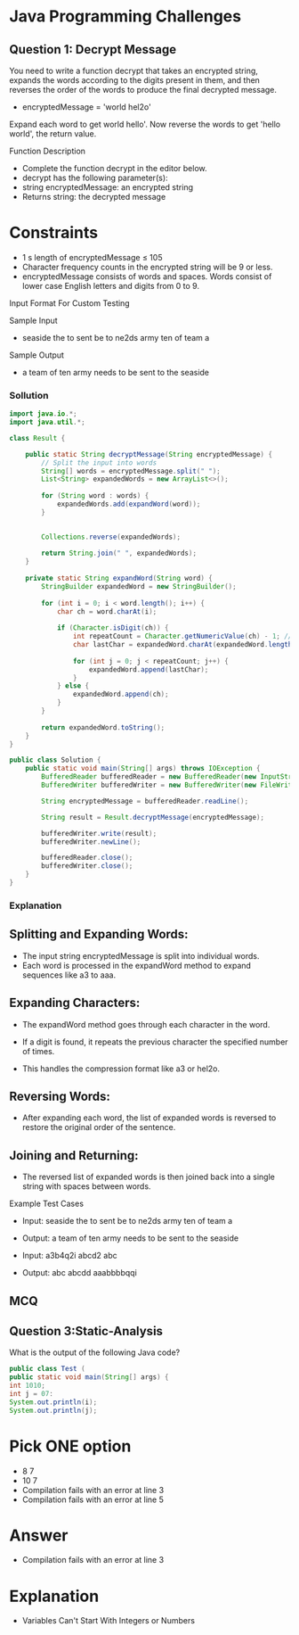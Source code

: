 # Java Programming Challenges

## Question 1: Decrypt Message

You need to write a function decrypt that takes an encrypted string, expands the words according to the digits present in them, and then reverses the order of the words to produce the final decrypted message.

- encryptedMessage = 'world hel2o'

Expand each word to get world hello'. Now reverse the words to get 'hello world', the return value.

Function Description
- Complete the function decrypt in the editor below.
- decrypt has the following parameter(s):
- string encryptedMessage: an encrypted string
- Returns string: the decrypted message
# Constraints
- 1 s length of encryptedMessage ≤ 105
- Character frequency counts in the encrypted string will be 9 or less.
- encryptedMessage consists of words and spaces. Words consist of lower case English letters and digits from 0 to 9.

Input Format For Custom Testing

Sample Input
- seaside the to sent be to ne2ds army ten of team a

Sample Output
- a team of ten army needs to be sent to the seaside

### Sollution

```java
import java.io.*;
import java.util.*;

class Result {

    public static String decryptMessage(String encryptedMessage) {
        // Split the input into words
        String[] words = encryptedMessage.split(" ");
        List<String> expandedWords = new ArrayList<>();
        
        for (String word : words) {
            expandedWords.add(expandWord(word));
        }
        

        Collections.reverse(expandedWords);
        
        return String.join(" ", expandedWords);
    }
    
    private static String expandWord(String word) {
        StringBuilder expandedWord = new StringBuilder();
        
        for (int i = 0; i < word.length(); i++) {
            char ch = word.charAt(i);
            
            if (Character.isDigit(ch)) {
                int repeatCount = Character.getNumericValue(ch) - 1; // 
                char lastChar = expandedWord.charAt(expandedWord.length() - 1);
                
                for (int j = 0; j < repeatCount; j++) {
                    expandedWord.append(lastChar);
                }
            } else {
                expandedWord.append(ch);
            }
        }
        
        return expandedWord.toString();
    }
}

public class Solution {
    public static void main(String[] args) throws IOException {
        BufferedReader bufferedReader = new BufferedReader(new InputStreamReader(System.in));
        BufferedWriter bufferedWriter = new BufferedWriter(new FileWriter(System.getenv("OUTPUT_PATH")));

        String encryptedMessage = bufferedReader.readLine();

        String result = Result.decryptMessage(encryptedMessage);

        bufferedWriter.write(result);
        bufferedWriter.newLine();

        bufferedReader.close();
        bufferedWriter.close();
    }
}
```
### Explanation
## Splitting and Expanding Words:

- The input string encryptedMessage is split into individual words.
- Each word is processed in the expandWord method to expand sequences like a3 to aaa.

## Expanding Characters:

- The expandWord method goes through each character in the word.

- If a digit is found, it repeats the previous character the specified number of times.

- This handles the compression format like a3 or hel2o.

## Reversing Words:

- After expanding each word, the list of expanded words is reversed to restore the original order of the sentence.

## Joining and Returning:

- The reversed list of expanded words is then joined back into a single string with spaces between words.

Example Test Cases
- Input: seaside the to sent be to ne2ds army ten of team a

- Output: a team of ten army needs to be sent to the seaside
 
 - Input: a3b4q2i abcd2 abc

 - Output: abc abcdd aaabbbbqqi

## MCQ
## Question 3:Static-Analysis
What is the output of the following Java code?
```java
public class Test (
public static void main(String[] args) {
int 1010;
int j = 07:
System.out.println(i);
System.out.println(j);
```
# Pick ONE option
- 8 7
- 10 7
- Compilation fails with an error at line 3
- Compilation fails with an error at line 5

# Answer
- Compilation fails with an error at line 3
# Explanation
- Variables Can't Start With Integers or Numbers
